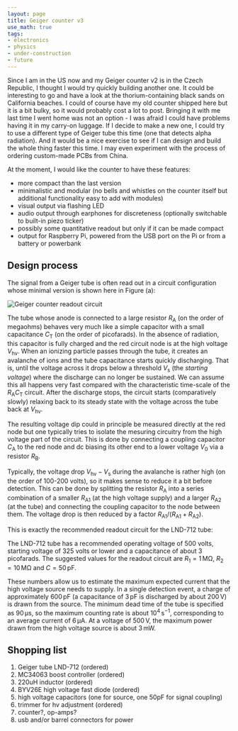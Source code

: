```yaml
---
layout: page
title: Geiger counter v3
use_math: true
tags:
- electronics
- physics
- under-construction
- future
---
```


Since I am in the US now and my Geiger counter v2 is in the Czech Republic, I thought I would try quickly building another one. It could be interesting to go and have a look at the thorium-containing black sands on California beaches. I could of course have my old counter shipped here but it is a bit bulky, so it would probably cost a lot to post. Bringing it with me last time I went home was not an option - I was afraid I could have problems having it in my carry-on luggage. If I decide to make a new one, I could try to use a different type of Geiger tube this time (one that detects alpha radiation). And it would be a nice exercise to see if I can design and build the whole thing faster this time. I may even experiment with the process of ordering custom-made PCBs from China.

At the moment, I would like the counter to have these features:
- more compact than the last version
- minimalistic and modular (no bells and whistles on the counter itself but additional functionality easy to add with modules)
- visual output via flashing LED
- audio output through earphones for discreteness (optionally switchable to built-in piezo ticker)
- possibly some quantitative readout but only if it can be made compact
- output for Raspberry Pi, powered from the USB port on the Pi or from a battery or powerbank

## Design process

The signal from a Geiger tube is often read out in a circuit configuration whose minimal version is shown here in Figure (a):

![Geiger counter readout circuit]({{site.url}}/assets/pic-geiger-readout.jpg)

The tube whose anode is connected to a large resistor $R_{\mathrm{A}}$ (on the order of megaohms) behaves very much like a simple capacitor with a small capacitance $C_{\mathrm{T}}$ (on the order of picofarads). In the absence of radiation, this capacitor is fully charged and the red circuit node is at the high voltage $V_{\mathrm{hv}}$. When an ionizing particle passes through the tube, it creates an avalanche of ions and the tube capacitance starts quickly discharging. That is, until the voltage across it drops below a threshold $V_{\mathrm{s}}$ (the _starting voltage_) where the discharge can no longer be sustained. We can assume this all happens very fast compared with the characteristic time-scale of the $R_{\mathrm{A}}C_{\mathrm{T}}$ circuit. After the discharge stops, the circuit starts (comparatively slowly) relaxing back to its steady state with the voltage across the tube back at $V_{\mathrm{hv}}$.

The resulting voltage dip could in principle be measured directly at the red node but one typically tries to isolate the mesuring circuitry from the high voltage part of the circuit. This is done by connecting a coupling capacitor $C_{\mathrm{A}}$ to the red node and dc biasing its other end to a lower voltage $V_0$ via a resistor $R_{\mathrm{B}}$.

Typically, the voltage drop $V_{\mathrm{hv}}-V_{\mathrm{s}}$ during the avalanche is rather high (on the order of 100-200 volts), so it makes sense to reduce it a bit before detection. This can be done by splitting the resistor $R_{\mathrm{A}}$ into a series combination of a smaller $R_{\mathrm{A}1}$ (at the high voltage supply) and a larger $R_{\mathrm{A}2}$ (at the tube) and connecting the coupling capacitor to the node between them. The voltage drop is then reduced by a factor $R_{\mathrm{A}1}/(R_{\mathrm{A}1}+R_{\mathrm{A}2})$. 

This is exactly the recommended readout circuit for the LND-712 tube:


The LND-712 tube has a recommended operating voltage of 500 volts, starting voltage of 325 volts or lower and a capacitance of about 3 picofarads. The suggested values for the readout circuit are $R_1 = 1\,\mathrm{M\Omega}$, $R_2 = 10\,\mathrm{M\Omega}$ and $C = 50\,\mathrm{pF}$.

These numbers allow us to estimate the maximum expected current that the high voltage source needs to supply. In a single detection event, a charge of approximately $600\,\mathrm{pF}$ (a capacitance of $3\,\mathrm{pF}$ is discharged by about $200\,\mathrm{V}$) is drawn from the source. The minimum dead time of the tube is specified as $90\,\mathrm{\mu s}$, so the maximum counting rate is about $10^4\,\mathrm{s}^{-1}$, corresponding to an average current of $6\,\mathrm{\mu A}$. At a voltage of $500\,\mathrm{V}$, the maximum power drawn from the high voltage source is about $3\,\mathrm{mW}$.

## Shopping list

1. Geiger tube LND-712 (ordered)
2. MC34063 boost controller (ordered)
3. 220uH inductor (ordered)
4. BYV26E high voltage fast diode (ordered)
5. high voltage capacitors (one for source, one 50pF for signal coupling)
6. trimmer for hv adjustment (ordered)
7. counter?, op-amps?
8. usb and/or barrel connectors for power
